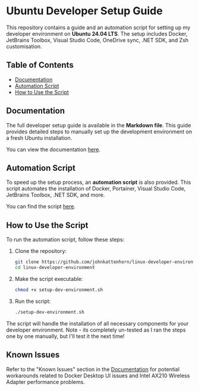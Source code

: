 # Ubuntu Developer Setup Guide

This repository contains a guide and an automation script for setting up my developer environment on **Ubuntu 24.04 LTS**. The setup includes Docker, JetBrains Toolbox, Visual Studio Code, OneDrive sync, .NET SDK, and Zsh customisation.

## Table of Contents
- [Documentation](#documentation)
- [Automation Script](#automation-script)
- [How to Use the Script](#how-to-use-the-script)

## Documentation

The full developer setup guide is available in the **Markdown file**. This guide provides detailed steps to manually set up the development environment on a fresh Ubuntu installation.

You can view the documentation [here](./Developer_Setup_Guide.md).

## Automation Script

To speed up the setup process, an **automation script** is also provided. This script automates the installation of Docker, Portainer, Visual Studio Code, JetBrains Toolbox, .NET SDK, and more.

You can find the script [here](./setup-dev-environment.sh).

## How to Use the Script

To run the automation script, follow these steps:

1. Clone the repository:
    ```bash
    git clone https://github.com/johnkattenhorn/linux-developer-environment.git
    cd linux-developer-environment
    ```

2. Make the script executable:
    ```bash
    chmod +x setup-dev-environment.sh
    ```

3. Run the script:
    ```bash
    ./setup-dev-environment.sh
    ```

The script will handle the installation of all necessary components for your developer environment. Note - its completely un-tested as I ran the steps one by one manually, but I'll test it the next time!

## Known Issues

Refer to the "Known Issues" section in the [Documentation](./Developer_Setup_Guide.md#known-issues) for potential workarounds related to Docker Desktop UI issues and Intel AX210 Wireless Adapter performance problems.
